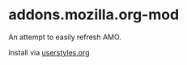 # addons.mozilla.org-mod
An attempt to easily refresh AMO.

Install via [userstyles.org](https://userstyles.org/styles/121071/addons-mozilla-org-new-mozillla-look)

